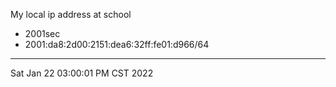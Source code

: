 My local ip address at school
* 2001sec
* 2001:da8:2d00:2151:dea6:32ff:fe01:d966/64

---
Sat Jan 22 03:00:01 PM CST 2022
